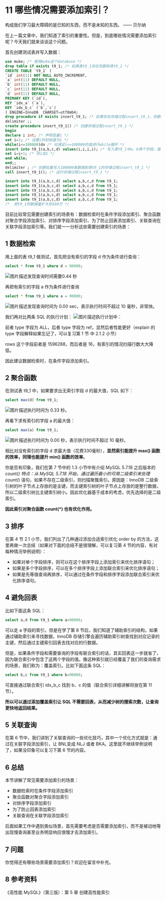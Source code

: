 

# **11 哪些情况需要添加索引？**

构成我们学习最大障碍的是已知的东西，而不是未知的东西。 —— 贝尔纳



在上一篇文章中，我们知道了索引的重要性。但是，到底哪些情况需要添加索引呢？今天我们就来谈谈这个问题。

首先创建测试表并写入数据：

```sql
use muke; /* 使用muke这个database */
drop table if exists t9_1; /* 如果表t9_1存在则删除表t9_1 */
CREATE TABLE `t9_1` (
`id` int(11) NOT NULL AUTO_INCREMENT,
`a` int(11) DEFAULT NULL,
`b` int(11) DEFAULT NULL,
`c` int(11) DEFAULT NULL,
`d` int(11) DEFAULT NULL,
PRIMARY KEY (`id`),
KEY `idx_a` (`a`),
KEY `idx_b_c` (`b`,`c`)
) ENGINE=InnoDB  CHARSET=utf8mb4;
drop procedure if exists insert_t9_1; /* 如果存在存储过程insert_t9_1，则删除 */
delimiter ;;
create procedure insert_t9_1() /* 创建存储过程insert_t9_1 */
begin
declare i int; /* 声明变量i */
set i=1; /* 设置i的初始值为1 */
while(i<=100000)do /* 对满足i<=100000的值进行while循环 */
insert into t9_1(a,b,c,d) values(i,i,i,i); /* 写入表t9_1中a、b两个字段，值都为i当前的值 */
set i=i+1; /* 将i加1 */
end while;
end;;
delimiter ; /* 创建批量写入100000条数据到表t9_1的存储过程insert_t9_1 */
call insert_t9_1(); /* 运行存储过程insert_t9_1 */

insert into t9_1(a,b,c,d) select a,b,c,d from t9_1;
insert into t9_1(a,b,c,d) select a,b,c,d from t9_1;
insert into t9_1(a,b,c,d) select a,b,c,d from t9_1;
insert into t9_1(a,b,c,d) select a,b,c,d from t9_1;
insert into t9_1(a,b,c,d) select a,b,c,d from t9_1;
/*  把t9_1的数据量扩大到160万 */
```

目前比较常见需要创建索引的场景有：数据检索时在条件字段添加索引、聚合函数对聚合字段添加索引、对排序字段添加索引、为了防止回表添加索引、关联查询在关联字段添加索引等。我们就一一分析这些需要创建索引的场景：



## 1 数据检索

用上面的表 t9_1 做测试，首先把没有索引的字段 d 作为条件进行查询：

```sql
select * from t9_1 where d = 90000;
```

![图片描述](images/5d3ad5b10001b6ee07680450.png)发现查询时间需要0.44 秒

再把有索引的字段 a 作为条件进行查询

```sql
select * from t9_1 where a = 90000;
```

![图片描述](images/5d3ad5990001dd1707660454.png)发现查询时间为 0.00 sec，表示执行时间不超过 10 毫秒，非常快。

我们再对比两条 SQL 的执行计划：
![图片描述](images/5d3ad56800011ffe12720319.png)执行计划中：

前者 type 字段为 ALL，后者 type 字段为 ref，显然后者性能更好（explain 的 type 字段解释如果忘记了，可以复习第 1 节 中 2.1.2 小节）

rows 这个字段前者是 1596288，而后者是 16，有索引的情况扫描行数大大降低。

因此建议数据检索时，在条件字段添加索引。



## 2 聚合函数

在测试表 t9_1 中，如果要求出无索引字段 d 的最大值，SQL 如下：

```sql
select max(d) from t9_1;
```

![图片描述](images/5d3ad54700013a1608170166.png)执行时间为 0.33 秒。

再看下求有索引的字段 a 的最大值：

```sql
select max(a) from t9_1;
```

![图片描述](images/5d3ad52c0001b98108180163.png)执行时间为 0.00 秒，表示执行时间不超过 10 毫秒。

相比对没有索引的字段 d 求最大值（花费330毫秒），**显然索引能提升 max() 函数的效率，同理也能提升 min() 函数的效率**。

你是否有印象，我们在第 7 节中的 1.3 小节中有介绍 MySQL 5.7.18 之后版本的 count(*) 特点：从 MySQL 5.7.18 开始，通过遍历最小的可用二级索引来处理 count(*) 语句，如果不存在二级索引，则扫描聚簇索引。原因是：InnoDB 二级索引树的叶子节点上存放的是主键，而主键索引树的叶子节点上存放的是整行数据，所以二级索引树比主键索引树小。因此优化器基于成本的考虑，优先选择的是二级索引。

**因此索引对聚合函数 count(\*) 也有优化作用。**



## 3 排序

在第 4 节 2.1 小节，我们列出了几种通过添加合适索引优化 order by 的方法，这里再做一次总结（如果对下面的总结不是很理解，可以复习第 4 节的内容，有对每种情况举例说明）：

- 如果对单个字段排序，则可以在这个排序字段上添加索引来优化排序语句；
- 如果是多个字段排序，可以在多个排序字段上添加联合索引来优化排序语句；
- 如果是先等值查询再排序，可以通过在条件字段和排序字段添加联合索引来优化排序语句。



## 4 避免回表

比如下面这条 SQL：

```sql
select a,d from t9_1 where a=90000;
```

可以走 a 字段的索引，但是在学了第 8 节后，我们知道了辅助索引的结构，如果通过辅助索引来寻找数据，InnoDB 存储引擎会遍历辅助索引树查找到对应记录的主键，然后通过主键索引回表去找对应的行数据。

但是，如果条件字段和需要查询的字段有联合索引的话，其实回表这一步就省了，因为联合索引中包含了这两个字段的值。像这种索引就已经覆盖了我们的查询需求的场景，我们称为：覆盖索引。比如下面这条 SQL：

```sql
select b,c from t9_1 where b=90000;
```

可直接通过联合索引 idx_b_c 找到 b、c 的值（联合索引详细讲解将放在第 11 节）。

**所以可以通过添加覆盖索引让 SQL 不需要回表，从而减少树的搜索次数，让查询更快地返回结果。**



## 5 关联查询

在第 6 节中，我们讲到了关联查询的一些优化技巧，其中一个优化方式就是：通过在关联字段添加索引，让 BNL变成 NLJ 或者 BKA。这里就不继续举例说明了，如果没印象可以复习下第 6 节的内容。



## 6 总结

本节讲解了常见需要添加索引的场景：

- 数据检索时在条件字段添加索引
- 聚合函数对聚合字段添加索引
- 对排序字段添加索引
- 为了防止回表添加索引
- 关联查询在关联字段添加索引

后面如果工作中遇到类似场景，首先需要考虑是否需要添加索引，而不是被动地等出现慢查询甚至业务明显响应很慢才去添加索引。



## 7 问题

你觉得还有哪些场景需要添加索引？欢迎在留言中补充。



## 8 参考资料

《高性能 MySQL》（第三版）：第 5 章 创建高性能索引

